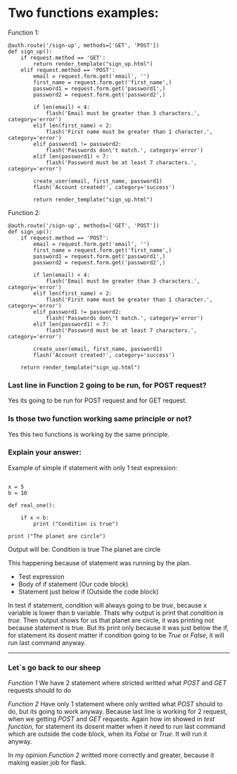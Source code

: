 # Two functions examples:

Function 1:
```
@auth.route('/sign-up', methods=['GET', 'POST'])
def sign_up():
    if request.method == 'GET':
        return render_template("sign_up.html")
    elif request.method == 'POST':
        email = request.form.get('email', '')
        first_name = request.form.get('first_name',)
        password1 = request.form.get('password1',)
        password2 = request.form.get('password2',)

        if len(email) < 4:
            flash('Email must be greater than 3 characters.', category='error')
        elif len(first_name) < 2:
            flash('First name must be greater than 1 character.', category='error')
        elif password1 != password2:
            flash('Passwords don\'t match.', category='error')
        elif len(password1) < 7:
            flash('Password must be at least 7 characters.', category='error')

        create_user(email, first_name, password1)
        flash('Account created!', category='success')

        return render_template("sign_up.html")
```

Function 2:
```
@auth.route('/sign-up', methods=['GET', 'POST'])
def sign_up():
    if request.method == 'POST':
        email = request.form.get('email', '')
        first_name = request.form.get('first_name',)
        password1 = request.form.get('password1',)
        password2 = request.form.get('password2',)

        if len(email) < 4:
            flash('Email must be greater than 3 characters.', category='error')
        elif len(first_name) < 2:
            flash('First name must be greater than 1 character.', category='error')
        elif password1 != password2:
            flash('Passwords don\'t match.', category='error')
        elif len(password1) < 7:
            flash('Password must be at least 7 characters.', category='error')

        create_user(email, first_name, password1)
        flash('Account created!', category='success')

    return render_template("sign_up.html")
```

### Last line in Function 2 going to be run, for POST request?

Yes its going to be run for POST request and for GET request.
 
### Is those two function working same principle or not?

Yes this two functions is working by the same principle.

### Explain your answer:

Example of simple if statement with only 1 test expression:

```

x = 5
b = 10

def real_one():
    
    if x < b:
        print ("Condition is true")

print ("The planet are circle")

```
Output will be:
Condition is true
The planet are circle

This happening because of statement was running by the plan.
- Test expression
- Body of if statement (Our code block)
- Statement just below if (Outside the code block)

In test if statement, condition will always going to be *true*, because x variable is lower than b variable.
Thats why output is print that *condition is true*.
Then output shows for us that planet are circle, it was printing not because statement is true.
But its print only because it was just below the if, for statement its dosent matter if condition going to be *True* or *False*, it will run last command anyway.

---
### Let`s go back to our sheep

*Function 1*
We have 2 statement where stricted writted what *POST* and *GET* requests should to do

*Function 2*
Have only 1 statement where only writted what *POST* should to do, but its going to work anyway.
Because last line is working for 2 request, when we getting *POST* and *GET* requests.
Again how im showed in *test function*, for statement its dosent matter when it need to run last command which are outside the code block, when its *False* or *True*.
It will run it anyway.

In my opinion *Function 2* writted more correctly and greater, because it making easier job for flask.
